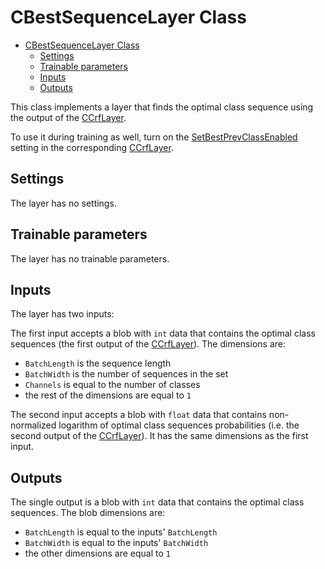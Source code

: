 # CBestSequenceLayer Class

<!-- TOC -->

- [CBestSequenceLayer Class](#cbestsequencelayer-class)
    - [Settings](#settings)
    - [Trainable parameters](#trainable-parameters)
    - [Inputs](#inputs)
    - [Outputs](#outputs)

<!-- /TOC -->

This class implements a layer that finds the optimal class sequence using the output of the [CCrfLayer](CrfLayer.md).

To use it during training as well, turn on the [SetBestPrevClassEnabled](CrfLayer.md#O_BestPrevClass-output-computation) setting in the corresponding [CCrfLayer](CrfLayer.md).

## Settings

The layer has no settings.

## Trainable parameters

The layer has no trainable parameters.

## Inputs

The layer has two inputs:

The first input accepts a blob with `int` data that contains the optimal class sequences (the first output of the [CCrfLayer](CrfLayer.md)). The dimensions are:

- `BatchLength` is the sequence length
- `BatchWidth` is the number of sequences in the set
- `Channels` is equal to the number of classes
- the rest of the dimensions are equal to `1`

The second input accepts a blob with `float` data that contains non-normalized logarithm of optimal class sequences probabilities (i.e. the second output of the [CCrfLayer](CrfLayer.md)). It has the same dimensions as the first input.

## Outputs

The single output is a blob with `int` data that contains the optimal class sequences. The blob dimensions are:

- `BatchLength` is equal to the inputs' `BatchLength`
- `BatchWidth` is equal to the inputs' `BatchWidth`
- the other dimensions are equal to `1`
